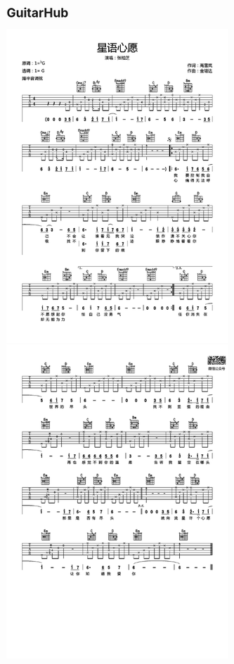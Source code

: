 # GuitarHub

![张柏芝《星语心愿》吉他谱_G调高清版_0](./张柏芝《星语心愿》吉他谱_G调高清版_0.jpg)
![张柏芝《星语心愿》吉他谱_G调高清版_1](./张柏芝《星语心愿》吉他谱_G调高清版_1.jpg)
